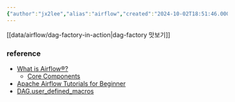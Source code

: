 ```yaml
---
{"author":"jx2lee","alias":"airflow","created":"2024-10-02T18:51:46.000+09:00","last-updated":"2024-09-14 00:59","tags":["airflow","overview"],"dg-publish":true,"dg-home-link":true,"dg-show-local-graph":true,"dg-show-backlinks":true,"dg-show-toc":false,"dg-show-inline-title":false,"dg-show-file-tree":false,"dg-enable-search":true,"dg-link-preview":"ture","dg-show-tags":false,"dg-pass-frontmatter":false,"priority":1,"permalink":"/data/airflow/airflow-overview/","dgHomeLink":true,"dgShowBacklinks":true,"dgShowLocalGraph":true,"dgEnableSearch":true,"dgLinkPreview":"ture","dgPassFrontmatter":true,"noteIcon":""}
---
```



[[data/airflow/dag-factory-in-action\|dag-factory 맛보기]]

### reference
- [What is Airflow®?](https://airflow.apache.org/docs/apache-airflow/stable/index.html)
    - [Core Components](https://airflow.apache.org/docs/apache-airflow/stable/core-concepts/index.html)
- [Apache Airflow Tutorials for Beginner](https://heumsi.github.io/apache-airflow-tutorials-for-beginner/)
- [DAG.user_defined_macros](https://airflow.apache.org/docs/apache-airflow/2.9.2/templates-ref.html#:~:text=through%20the%20DAG.-,user_defined_macros,-argument)